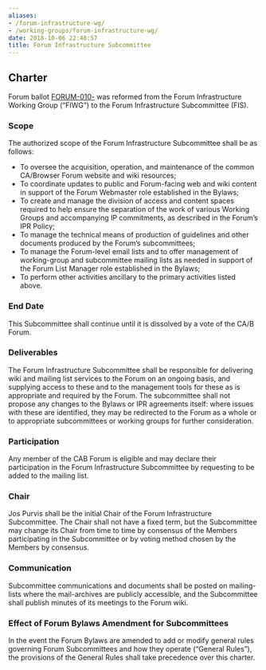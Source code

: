 ```yaml
---
aliases:
- /forum-infrastructure-wg/
- /working-groups/forum-infrastructure-wg/
date: 2018-10-06 22:48:57
title: Forum Infrastructure Subcommittee
---
```


## Charter 

Forum ballot [FORUM-010-](https://cabforum.org/2019/10/08/ballot-forum-10-re-charter-forum-infrastructure-working-group/) was reformed from the Forum Infrastructure Working Group (“FIWG”) to the Forum Infrastructure Subcommittee (FIS).

### Scope 

The authorized scope of the Forum Infrastructure Subcommittee shall be as follows:

- To oversee the acquisition, operation, and maintenance of the common CA/Browser Forum website and wiki resources;
- To coordinate updates to public and Forum-facing web and wiki content in support of the Forum Webmaster role established in the Bylaws;
- To create and manage the division of access and content spaces required to help ensure the separation of the work of various Working Groups and accompanying IP commitments, as described in the Forum’s IPR Policy;
- To manage the technical means of production of guidelines and other documents produced by the Forum’s subcommittees;
- To manage the Forum-level email lists and to offer management of working-group and subcommittee mailing lists as needed in support of the Forum List Manager role established in the Bylaws;
- To perform other activities ancillary to the primary activities listed above.

### End Date 

This Subcommittee shall continue until it is dissolved by a vote of the CA/B Forum.

### Deliverables

The Forum Infrastructure Subcommittee shall be responsible for delivering wiki and mailing list services to the Forum on an ongoing basis, and supplying access to these and to the management tools for these as is appropriate and required by the Forum. The subcommittee shall not propose any changes to the Bylaws or IPR agreements itself: where issues with these are identified, they may be redirected to the Forum as a whole or to appropriate subcommittees or working groups for further consideration.

### Participation

Any member of the CAB Forum is eligible and may declare their participation in the Forum Infrastructure Subcommittee by requesting to be added to the mailing list.

### Chair

Jos Purvis shall be the initial Chair of the Forum Infrastructure Subcommittee. The Chair shall not have a fixed term, but the Subcommittee may change its Chair from time to time by consensus of the Members participating in the Subcommittee or by voting method chosen by the Members by consensus.

### Communication

Subcommittee communications and documents shall be posted on mailing-lists where the mail-archives are publicly accessible, and the Subcommittee shall publish minutes of its meetings to the Forum wiki.

### Effect of Forum Bylaws Amendment for Subcommittees

In the event the Forum Bylaws are amended to add or modify general rules governing Forum Subcommittees and how they operate (“General Rules”), the provisions of the General Rules shall take precedence over this charter.